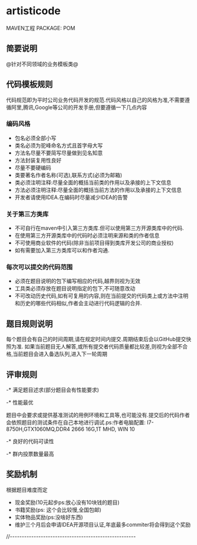 # artisticode

MAVEN工程
PACKAGE: POM

## 简要说明
@针对不同领域的业务模板类@


## 代码模板规则

代码规范即为平时公司业务代码开发的规范.代码风格以自己的风格为准,不需要遵循阿里,腾讯,Google等公司的开发手册,但要遵循一下几点内容
### 编码风格
- 包名必须全部小写
- 类名必须为驼峰命名方式且首字母大写
- 方法名尽量不要简写尽量做到见名知意
- 方法封装复用性良好
- 尽量不要硬编码
- 类要著名作者名称(可选),联系方式(必须为邮箱)
- 类必须注明注释:尽量全面的概括当前类的作用以及承接的上下文信息
- 方法必须注明注释:尽量全面的概括当前方法的作用以及承接的上下文信息
- 开发者请使用IDEA.在编码时尽量减少IDEA的告警

### 关于第三方类库
- 不可自行在maven中引入第三方类库.但可以使用第三方开源类库中的代码.
- 在使用第三方开源类库中的代码时必须注明来源和类的作者信息
- 不可使用商业软件的代码(除非当前项目得到类库开发公司的商业授权)
- 如有需要加入第三方类库可以和作者沟通.

### 每次可以提交的代码范围
- 必须在题目说明的包下编写相应的代码,越界则视为无效
- 工具类必须存放在题目说明指定的包下,不可随意改动
- 不可改动历史代码,如有可复用的内容,则在当前提交的代码类上或方法中注明和历史的哪些代码相似,作者会主动进行代码逻辑的合并.

## 题目规则说明
每个题目会有自己的时间周期,请在规定时间内提交.周期结束后会以GitHub提交快照为准. 
如果当前题目无人解答,或所有提交者代码质量都比较差,则视为全部不合格,当前题目会进入备选队列,进入下一轮周期

## 评审规则
 -* 满足题目述求(部分题目会有性能要求)
 
 -* 性能最优
 
 题目中会要求或提供基准测试的用例环境和工具等,也可能没有.提交后的代码作者会依照题目的测试条件在自己本地进行调试.ps:作者电脑配置: I7-8750H,GTX1060MQ,<SAMSUNG>DDR4 2666 16G,1T MHD, WIN 10
 
 -* 良好的代码可读性
 
 -* 群内投票数量最高
 
## 奖励机制

根据题目难度而定

- 现金奖励(10元起步ps:放心没有10块钱的题目)
- 书籍奖励(ps: 这个会比较慢,全国包邮)
- 实体物品奖励(ps:没啥好东西)
- 维护三个月后会申请IDEA开源项目认证,年底最多commiter将会得到这个奖励
 
 
 //-----------------------------------------------------
